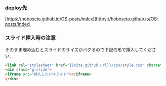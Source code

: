 ### deploy先

[https://hoboseto.github.io/OS-posts/index](https://hoboseto.github.io/OS-posts/index)


### スライド挿入時の注意

そのまま埋め込むとスライドのサイズがバグるので下記の形で挿入してください．
```html
<link rel="stylesheet" href="{{site.github.url}}/css/style.css" charset="utf-8">
<div class="g-slide">
<iframe src="挿入したいスライド"></iframe>
</div>
```
